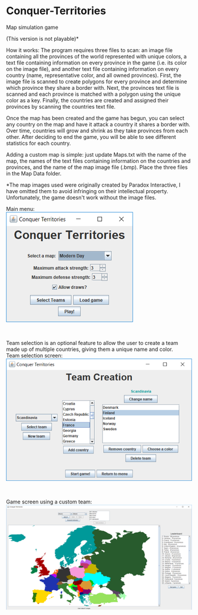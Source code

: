 # Conquer-Territories
Map simulation game  

(This version is not playable)*

How it works:  The program requires three files to scan: an image file containing all the provinces of the world represented with unique colors, a text file containing information on every province in the game (i.e. its color on the image file), and another text file containing information on every country (name, representative color, and all owned provinces). First, the image file is scanned to create polygons for every province and determine which province they share a border with. Next, the provinces text file is scanned and each province is matched with a polygon using the unique color as a key. Finally, the countries are created and assigned their provinces by scanning the countries text file.  

Once the map has been created and the game has begun, you can select any country on the map and have it attack a country it shares a border with. Over time, countries will grow and shrink as they take provinces from each other. After deciding to end the game, you will be able to see different statistics for each country.  

Adding a custom map is simple: just update Maps.txt with the name of the map, the names of the text files containing information on the countries and provinces, and the name of the map image file (.bmp). Place the three files in the Map Data folder.  

*The map images used were originally created by Paradox Interactive, I have omitted them to avoid infringing on their intellectual property. Unfortunately, the game doesn't work without the image files.

Main menu:  
![MainMenu](https://github.com/DM126/Conquer-Territories/blob/master/sample%20images/mainMenu.png)

<br/>

Team selection is an optional feature to allow the user to create a team made up of multiple countries, giving them a unique name and color.  
Team selection screen:  
![TeamSelect](https://github.com/DM126/Conquer-Territories/blob/master/sample%20images/teamSelect.png)

<br/>

Game screen using a custom team:  
![SampleGame](https://github.com/DM126/Conquer-Territories/blob/master/sample%20images/sampleGame.png)
